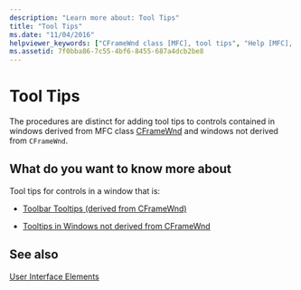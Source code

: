 ```yaml
---
description: "Learn more about: Tool Tips"
title: "Tool Tips"
ms.date: "11/04/2016"
helpviewer_keywords: ["CFrameWnd class [MFC], tool tips", "Help [MFC], tool tips for controls", "tool tips [MFC], CFrameWnd", "controls [MFC], tool tips", "buttons [MFC], tool tips"]
ms.assetid: 7f0bba86-7c55-4bf6-8455-687a4dcb2be8
---
```

# Tool Tips

The procedures are distinct for adding tool tips to controls contained in windows derived from MFC class [CFrameWnd](../mfc/reference/cframewnd-class.md) and windows not derived from `CFrameWnd`.

## What do you want to know more about

Tool tips for controls in a window that is:

- [Toolbar Tooltips (derived from CFrameWnd)](../mfc/toolbar-tool-tips.md)

- [Tooltips in Windows not derived from CFrameWnd](../mfc/tool-tips-in-windows-not-derived-from-cframewnd.md)

## See also

[User Interface Elements](../mfc/user-interface-elements-mfc.md)
